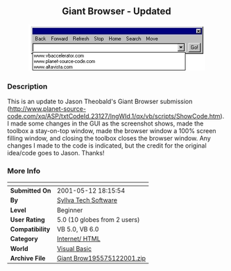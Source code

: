 ﻿<div align="center">

## Giant Browser \- Updated

<img src="PIC20015121825413989.jpg">
</div>

### Description

This is an update to Jason Theobald's Giant Browser submission (http://www.planet-source-code.com/xq/ASP/txtCodeId.23127/lngWId.1/qx/vb/scripts/ShowCode.htm). I made some changes in the GUI as the screenshot shows, made the toolbox a stay-on-top window, made the browser window a 100% screen filling window, and closing the toolbox closes the browser window. Any changes I made to the code is indicated, but the credit for the original idea/code goes to Jason. Thanks!
 
### More Info
 


<span>             |<span>
---                |---
**Submitted On**   |2001-05-12 18:15:54
**By**             |[Syllva Tech Software](https://github.com/Planet-Source-Code/PSCIndex/blob/master/ByAuthor/syllva-tech-software.md)
**Level**          |Beginner
**User Rating**    |5.0 (10 globes from 2 users)
**Compatibility**  |VB 5\.0, VB 6\.0
**Category**       |[Internet/ HTML](https://github.com/Planet-Source-Code/PSCIndex/blob/master/ByCategory/internet-html__1-34.md)
**World**          |[Visual Basic](https://github.com/Planet-Source-Code/PSCIndex/blob/master/ByWorld/visual-basic.md)
**Archive File**   |[Giant Brow195575122001\.zip](https://github.com/Planet-Source-Code/syllva-tech-software-giant-browser-updated__1-23148/archive/master.zip)








